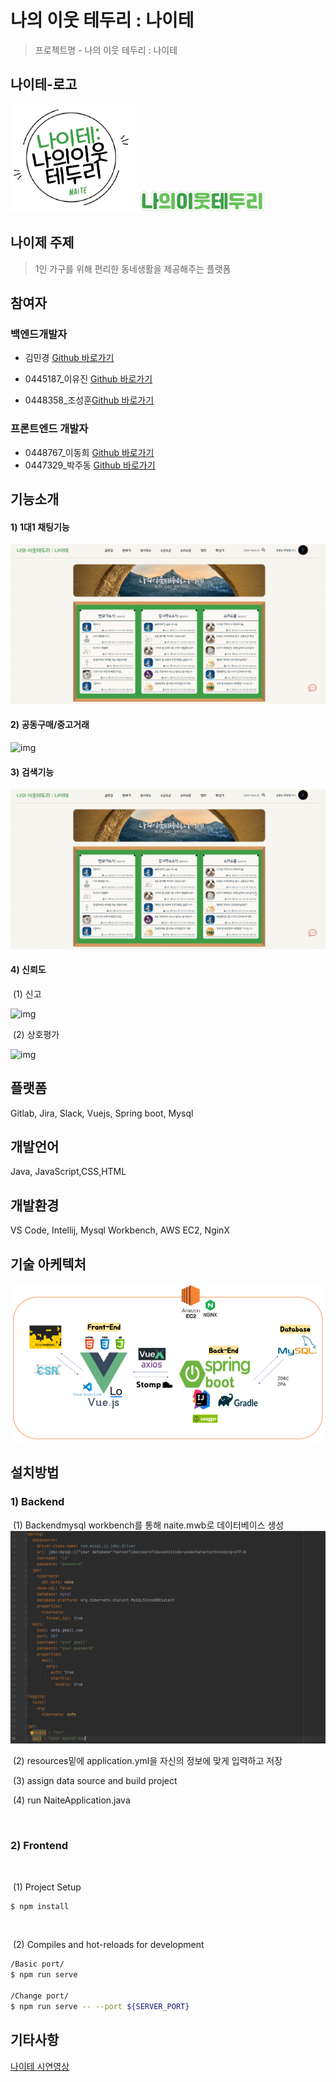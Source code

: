 # 나의 이웃 테두리 : 나이테

> 프로젝트명 - 나의 이웃 테두리 : 나이테



## 나이테-로고



<img src='README/hEpxpZQVdHy5IS4acWvdVJ2NHpiZbhHMMAFCwvpc89L5OOPHW7Qx2DTJpeWtFvVuBHuFYYWKH937Aq6-niCBI04qGa7HiDZ1fZEymQANizyc69D1ed54SfrLN1y4au4aalSxd1SB' alt='나이테 웹 로고' width='40%' > <img src='README/rqAU7laWP0AvU3BdpDds3R86rKMr4aNKU_EX6txtrD6wRcllTd29bj-ai9ymi-I3VsUP2s4iDeHsDGjdi_gYDZoxdCBiL3WREqY3DPUdzi1Rucl60HRrntWOFahnf7e59iCUjpuy' alt='나이테 모바일 로고' width='40%' >



## 나이제 주제

> 1인 가구를 위해 편리한 동네생활을 제공해주는 플랫폼



## 참여자

### 백엔드개발자

 - 김민경 [Github 바로가기](https://github.com/minkyoe)

 - 0445187_이유진 [Github 바로가기](https://github.com/leejjin)
 - 0448358_조성훈[Github 바로가기](https://github.com/JoChoSunghoon)




###  프론트엔드 개발자
- 0448767_이동희 [Github 바로가기](https://github.com/Donghee-L)
 - 0447329_박주동 [Github 바로가기](https://github.com/judong93)



## 기능소개

#### 1)  1대1 채팅기능

![img](README/CPIrkBaFeotUcTUfS2pVAeW0P4laq1Holf2n2O8vwhSTyynZWurYeO9eM1PjXcIIfjAynsK0KDzRzv0_3K1zMW8zCErIOYQQzhb6mFnk3JHVAQJ2Uyo8o-i_ZCwpO7995HCORPgx)



#### 2) 공동구매/중고거래

![img](README/VkF-hOta-swyYus4O9T6jbwE3T4VKqYnzSFFiTD975I1Kuxz6L6AN_DB0mbQJ4rXml0DXTVHCi-0y3Ykjhr-G7gL3kUsq_5vITDDOMSuD0gz0g-KquPWHVmZ_iGuYvYtSqXTOTeY)



#### 3)  검색기능

![img](README/xfOakRIP3GnzdF_EDRvzu4Wdt84m0T2hm-CwRGvztEiXLMk20HmH_Ntu52ZSc7lmK5D0jC8dxsVG7pi33TqIVnkHElcV8QWiCNUAeOe7f3VdVqxjp84ZMOCgT0rzscTF93uZglHi)



#### 4) 신뢰도

​	(1) 신고

![img](README/hZ4KHTDf6_tUZZjlvHSgcWG6rBHEUQY9U7iIlVp6kwtK7kRa7g3ACdLPadIZx_lX6sM0sCovQqNLEda1wEj-dguzwWwkRkAKaKuEez1JLdHvyIEH1sy520wlv9Dffj1jg2m2sk9h)



​	(2) 상호평가

![img](README/Zi1wu0Qp61sajLg6t3kTVLH6XiT7J09KCdrz1PikoyAMzDZopjuZxVA220z_kWF3AlxVNChLp8YfkXGvZQYw5dmjS_34nD0qLY9yVOkJdr1OcIlsUfa2SKhI8TI5qUnbpW9TB3qi)



## 플랫폼

Gitlab, Jira, Slack, Vuejs, Spring boot, Mysql





## 개발언어

Java, JavaScript,CSS,HTML





## 개발환경

VS Code, Intellij, Mysql Workbench, AWS EC2, NginX



## 기술 아케텍처

![img](README/eslZzB5UlDN4d0x3DrXlxPu35t220Duc4mnkoAmb7p1xYGDrJafOZyiAkUxEStvbK4WyZz02ly-3hkd7x6QjyYI4Rd1vRE3eS77v14l6vGuztLR1UQ89gtg6WkWBPuMqnkB1RZoC)



## 설치방법




### 1) Backend

​	(1) Backendmysql workbench를 통해 naite.mwb로 데이터베이스 생성![img](README/pCWBv26D2yKnGn-BKpc0MI91Wl2In6KxVrfyg91tRBMHNUnRs0kEeYpBHTUG8Oqs1dclNnpquk3mJ7rTvFpAEI533lry_6RW2FdyCgcQdxNHjf5LLlZiVu3dU-k8IIy8w8qhe_-I)



​	(2) resources밑에 application.yml을 자신의 정보에 맞게 입력하고 저장

​	(3) assign data source and build project

​	(4) run NaiteApplication.java

​	



### 2) Frontend

​	

​	(1) Project Setup

``` bash
$ npm install
```

​	

​	(2) Compiles and hot-reloads for development

``` bash
/Basic port/
$ npm run serve 

/Change port/
$ npm run serve -- --port ${SERVER_PORT}
```





## 기타사항

[나이테 시연영상](https://youtu.be/fQ2vkrXv5J8?list=LL)





